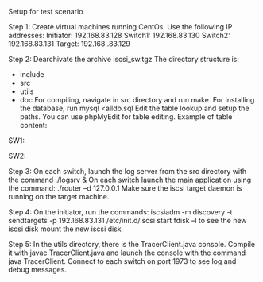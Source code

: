 Setup for test scenario

Step 1: 
Create virtual machines running CentOs. Use the following IP addresses:
Initiator: 192.168.83.128
Switch1: 192.168.83.130
Switch2: 192.168.83.131
Target: 192.168..83.129
	
Step 2: 
Dearchivate the archive iscsi_sw.tgz 
The directory structure is:
-	include
-	src
-	utils
-	doc
For compiling, navigate in src directory and run make.
For installing the database, run mysql <alldb.sql
Edit the table lookup and setup the paths. You can use phpMyEdit for table editing.
Example of table content:

SW1:
 

SW2:
 

Step 3:
On each switch, launch the log server from the src directory with the command ./logsrv &
On each switch launch the main application using the command: ./router –d 127.0.0.1
Make sure the iscsi target daemon is running on the target machine.

Step 4:
On the initiator, run the commands:
iscsiadm -m discovery -t sendtargets -p 192.168.83.131
/etc/init.d/iscsi start
fdisk –l to see the new iscsi disk
mount the new iscsi disk



Step 5:
In the utils directory, there is the TracerClient.java console. Compile it with javac TracerClient.java and launch the console with the command java TracerClient.
Connect to each switch on port 1973 to see log and debug messages.

